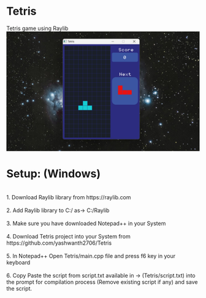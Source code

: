 # Tetris
Tetris game using Raylib
<img src ="https://github.com/yashwanth2706/Tetris/blob/main/Screenshot%202023-12-24%20001130.png"></img>
# Setup: (Windows)
<p>
<br>1. Download Raylib library from https://raylib.com</br>
<br>2. Add Raylib library to C:/ as-> C:/Raylib</br>
<br>3. Make sure you have downloaded Notepad++ in your System</br>
<br>4. Download Tetris project into your System from https://github.com/yashwanth2706/Tetris</br>
<br>5. In Notepad++ Open Tetris/main.cpp file and press f6 key in your keyboard</br>
<br>6. Copy Paste the script from script.txt available in -> (Tetris/script.txt) into the prompt for compilation process (Remove existing script if any) and save the script.</br>
